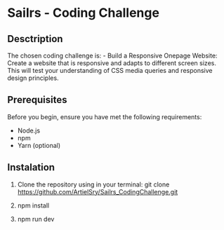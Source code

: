 # Sailrs - Coding Challenge

## Desctription

The chosen coding challenge is: 
    - Build a Responsive Onepage Website:
    Create a website that is responsive and adapts to different screen sizes. This will test your understanding of CSS media queries and responsive design principles.

## Prerequisites

Before you begin, ensure you have met the following requirements:

- Node.js
- npm
- Yarn (optional)

## Instalation

1. Clone the repository using in your terminal: 
    git clone https://github.com/ArtielSry/Sailrs_CodingChallenge.git

2. npm install
3. npm run dev
